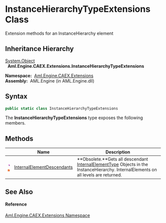 InstanceHierarchyTypeExtensions Class
=====================================
Extension methods for an InstanceHierarchy element


Inheritance Hierarchy
---------------------
[System.Object][1]  
  **Aml.Engine.CAEX.Extensions.InstanceHierarchyTypeExtensions**  

  **Namespace:**  [Aml.Engine.CAEX.Extensions][2]  
  **Assembly:**  AML.Engine (in AML.Engine.dll)

Syntax
------

```csharp
public static class InstanceHierarchyTypeExtensions
```

The **InstanceHierarchyTypeExtensions** type exposes the following members.


Methods
-------

                                 | Name                            | Description                                                                                                                              
-------------------------------- | ------------------------------- | ---------------------------------------------------------------------------------------------------------------------------------------- 
![Public method]![Static member] | [InternalElementDescendants][3] | **Obsolete.**Gets all descendant [InternalElementType][4] Objects in the InstanceHierarchy. InternalElements on all levels are returned. 


See Also
--------

#### Reference
[Aml.Engine.CAEX.Extensions Namespace][2]  

[1]: https://docs.microsoft.com/dotnet/api/system.object
[2]: ../README.md
[3]: InternalElementDescendants.md
[4]: ../../Aml.Engine.CAEX/InternalElementType/README.md
[5]: https://www.automationml.org
[6]: ../../icons/logoShade.png
[Public method]: ../../icons/pubmethod.gif "Public method"
[Static member]: ../../icons/static.gif "Static member"